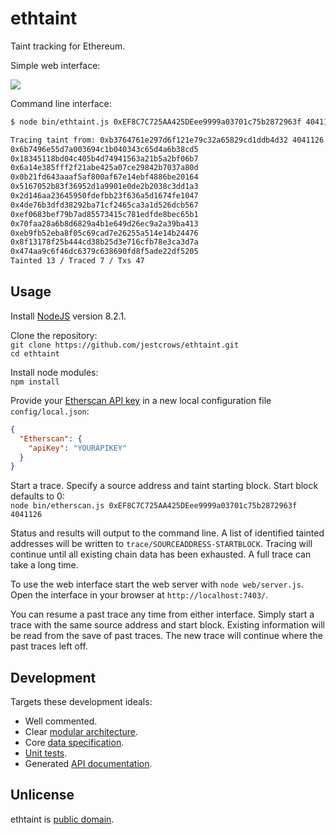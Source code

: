 # ethtaint

Taint tracking for Ethereum.

Simple web interface:

![](https://raw.githubusercontent.com/wiki/jestcrows/ethtaint/image/WebInterface3.png)

Command line interface:

```bash
$ node bin/ethtaint.js 0xEF8C7C725AA425DEee9999a03701c75b2872963f 4041126

Tracing taint from: 0xb3764761e297d6f121e79c32a65829cd1ddb4d32 4041126
0x6b7496e55d7a003694c1b040343c65d4a6b38cd5
0x18345118bd04c405b4d74941563a21b5a2bf06b7
0x6a14e385fff2f21abe425a07ce29842b7037a80d
0x0b21fd643aaaf5af800af67e14ebf4886be20164
0x5167052b83f36952d1a9901e0de2b2038c3dd1a3
0x2d146aa23645950fdefbb23f636a5d1674fe1047
0x4de76b3dfd38292ba71cf2465ca3a1d526dcb567
0xef0683bef79b7ad85573415c781edfde8bec65b1
0x70faa28a6b8d6829a4b1e649d26ec9a2a39ba413
0xeb9fb52eba8f05c69cad7e26255a514e14b24476
0x8f13178f25b444cd38b25d3e716cfb78e3ca3d7a
0x474aa9c6f46dc6379c638690fd8f5ade22df5205
Tainted 13 / Traced 7 / Txs 47
```

## Usage

Install [NodeJS](https://nodejs.org/en/) version 8.2.1.  

Clone the repository:  
`git clone https://github.com/jestcrows/ethtaint.git`  
`cd ethtaint`  

Install node modules:  
`npm install`  

Provide your [Etherscan API key](https://etherscan.io/apis) in a new local configuration file `config/local.json`:  
```json
{
  "Etherscan": {
    "apiKey": "YOURAPIKEY"
  }
}
```

Start a trace. Specify a source address and taint starting block. Start block defaults to 0:  
`node bin/etherscan.js 0xEF8C7C725AA425DEee9999a03701c75b2872963f 4041126`

Status and results will output to the command line. A list of identified tainted addresses will be written to `trace/SOURCEADDRESS-STARTBLOCK`. Tracing will continue until all existing chain data has been exhausted. A full trace can take a long time.

To use the web interface start the web server with `node web/server.js`. Open the interface in your browser at `http://localhost:7403/`.

You can resume a past trace any time from either interface. Simply start a trace with the same source address and start block. Existing information will be read from the save of past traces. The new trace will continue where the past traces left off.

## Development

Targets these development ideals:

* Well commented.
* Clear [modular architecture](https://github.com/jestcrows/ethtaint/wiki/Architecture).
* Core [data specification](https://github.com/jestcrows/ethtaint/wiki/Data-Specification).
* [Unit tests](https://github.com/jestcrows/ethtaint/tree/master/test).
* Generated [API documentation](https://jestcrows.github.io/ethtaint/).

## Unlicense

ethtaint is [public domain](https://choosealicense.com/licenses/unlicense/).